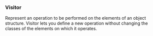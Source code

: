 ### Visitor

Represent an operation to be performed on the elements of an object structure. Visitor lets you define a new operation without changing the classes of the elements on which it operates.

